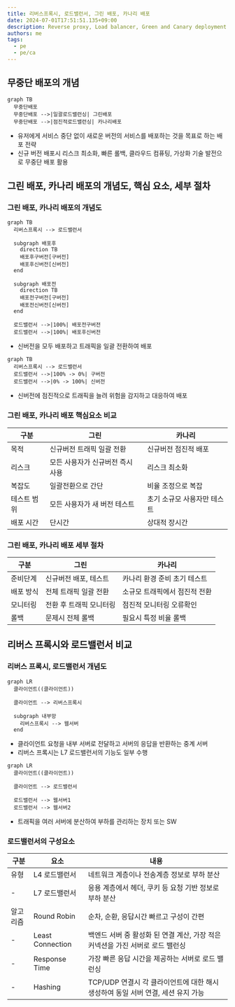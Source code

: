 ```yaml
---
title: 리버스프록시, 로드밸런서, 그린 배포, 카나리 배포
date: 2024-07-01T17:51:51.135+09:00
description: Reverse proxy, Load balancer, Green and Canary deployment
authors: me
tags: 
  - pe
  - pe/ca
---
```


## 무중단 배포의 개념

```mermaid
graph TB
  무중단배포
  무중단배포 -->|일괄로드밸런싱| 그린배포
  무중단배포 -->|점진적로드밸런싱| 카나리배포
```

- 유저에게 서비스 중단 없이 새로운 버전의 서비스를 배포하는 것을 목표로 하는 배포 전략
- 신규 버전 배포시 리스크 최소화, 빠른 롤백, 클라우드 컴퓨팅, 가상화 기술 발전으로 무중단 배포 활용

## 그린 배포, 카나리 배포의 개념도, 핵심 요소, 세부 절차

### 그린 배포, 카나리 배포의 개념도

```mermaid
graph TB
  리버스프록시 --> 로드밸런서

  subgraph 배포후
    direction TB
    배포후구버전[구버전]
    배포후신버전[신버전]
  end

  subgraph 배포전
    direction TB
    배포전구버전[구버전]
    배포전신버전[신버전]
  end

  로드밸런서 -->|100%| 배포전구버전
  로드밸런서 -->|100%| 배포후신버전
```

- 신버전을 모두 배포하고 트래픽을 일괄 전환하여 배포

```mermaid
graph TB
  리버스프록시 --> 로드밸런서
  로드밸런서 -->|100% -> 0%| 구버전
  로드밸런서 -->|0% -> 100%| 신버전
```

- 신버전에 점진적으로 트래픽을 늘려 위험을 감지하고 대응하여 배포

### 그린 배포, 카나리 배포 핵심요소 비교

| 구분 | 그린 | 카나리 |
| --- | --- | --- |
| 목적 | 신규버전 트래픽 일괄 전환 | 신규버전 점진적 배포 |
| 리스크 | 모든 사용자가 신규버전 즉시 사용 | 리스크 최소화 |
| 복잡도 | 일괄전환으로 간단 | 비율 조정으로 복잡 |
| 테스트 범위 | 모든 사용자가 새 버전 테스트 | 초기 소규모 사용자만 테스트 |
| 배포 시간 | 단시간 | 상대적 장시간 |

### 그린 배포, 카나리 배포 세부 절차

| 구분 | 그린 | 카나리 |
| --- | --- | --- |
| 준비단계 | 신규버전 배포, 테스트 | 카나리 환경 준비 초기 테스트 |
| 배포 방식 | 전체 트래픽 일괄 전환 | 소규모 트래픽에서 점진적 전환 |
| 모니터링 | 전환 후 트래픽 모니터링 | 점진적 모니터링 오류확인 |
| 롤백 | 문제시 전체 롤백 | 필요시 특정 비율 롤백 |

## 리버스 프록시와 로드밸런서 비교

### 리버스 프록시, 로드밸런서 개념도

```mermaid
graph LR
  클라이언트((클라이언트))
  
  클라이언트 --> 리버스프록시

  subgraph 내부망
    리버스프록시 --> 웹서버
  end
```

- 클라이언트 요청을 내부 서버로 전달하고 서버의 응답을 반환하는 중계 서버
- 리버스 프록시는 L7 로드밸런서의 기능도 일부 수행

```mermaid
graph LR
  클라이언트((클라이언트))
  
  클라이언트 --> 로드밸런서

  로드밸런서 --> 웹서버1
  로드밸런서 --> 웹서버2
```

- 트래픽을 여러 서버에 분산하여 부하를 관리하는 장치 또는 SW

### 로드밸런서의 구성요소

| 구분 | 요소 | 내용 |
| --- | --- | --- |
| 유형 | L4 로드밸런서 | 네트워크 계층이나 전송계층 정보로 부하 분산 |
| - | L7 로드밸런서 | 응용 계층에서 헤더, 쿠키 등 요청 기반 정보로 부하 분산 |
| 알고리즘 | Round Robin | 순차, 순환, 응답시간 빠르고 구성이 간편 |
| - | Least Connection | 백엔드 서버 중 활성화 된 연결 계산, 가장 적은 커넥션을 가진 서버로 로드 밸런싱 |
| - | Response Time | 가장 빠른 응답 시간을 제공하는 서버로 로드 밸런싱 |
| - | Hashing | TCP/UDP 연결시 각 클라이언트에 대한 해시 생성하여 동일 서버 연결, 세션 유지 가능 |
